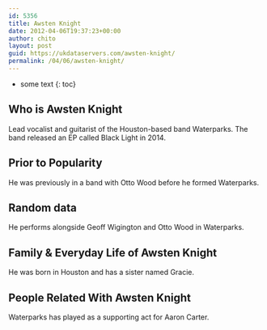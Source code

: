 ```yaml
---
id: 5356
title: Awsten Knight
date: 2012-04-06T19:37:23+00:00
author: chito
layout: post
guid: https://ukdataservers.com/awsten-knight/
permalink: /04/06/awsten-knight/
---
```


* some text
{: toc}
          
          
## Who is  Awsten Knight
                  
                  
                  
Lead vocalist and guitarist of the Houston-based band Waterparks. The band released an EP called Black Light in 2014. 
                  
                
                
                
## Prior to Popularity 
                  
                  
                  
He was previously in a band with Otto Wood before he formed Waterparks.  
                  
                
                
                
## Random data 
                  
                  
                  
He performs alongside Geoff Wigington and Otto Wood in Waterparks. 
                  
                
                
                
## Family & Everyday Life of Awsten Knight
                  
                  
                  
He was born in Houston and has a sister named Gracie.
                  
                
                
                
## People Related With  Awsten Knight
                  
                  
                  
Waterparks has played as a supporting act for Aaron Carter. 
                  
                
              
            
          
          
          
    
    
  

